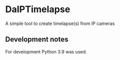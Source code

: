 # DaIPTimelapse
A simple tool to create timelapse(s) from IP cameras


## Development notes

For development Python 3.9 was used.